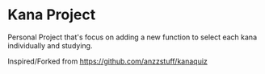 # Kana Project
Personal Project that's focus on adding a new function to select each kana individually and studying.

Inspired/Forked from https://github.com/anzzstuff/kanaquiz
